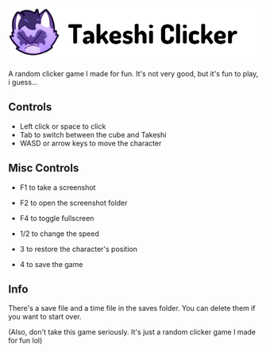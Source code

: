 # ![Takeshi Clicker](assets/images/readmeIcon.png)

A random clicker game I made for fun. It's not very good, but it's fun to play, i guess...

## Controls
- Left click or space to click
- Tab to switch between the cube and Takeshi
- WASD or arrow keys to move the character

## Misc Controls
- F1 to take a screenshot
- F2 to open the screenshot folder
- F4 to toggle fullscreen

- 1/2 to change the speed
- 3 to restore the character's position
- 4 to save the game

## Info
There's a save file and a time file in the saves folder. You can delete them if you want to start over.

(Also, don't take this game seriously. It's just a random clicker game I made for fun lol)